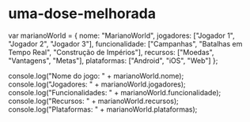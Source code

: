 # uma-dose-melhorada
var marianoWorld = {
  nome: "MarianoWorld",
  jogadores: ["Jogador 1", "Jogador 2", "Jogador 3"],
  funcionalidade: ["Campanhas", "Batalhas em Tempo Real", "Construção de Impérios"],
  recursos: ["Moedas", "Vantagens", "Metas"],
  plataformas: ["Android", "iOS", "Web"]
};

console.log("Nome do jogo: " + marianoWorld.nome);
console.log("Jogadores: " + marianoWorld.jogadores);
console.log("Funcionalidades: " + marianoWorld.funcionalidade);
console.log("Recursos: " + marianoWorld.recursos);
console.log("Plataformas: " + marianoWorld.plataformas);
